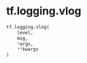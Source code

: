 <div itemscope itemtype="http://developers.google.com/ReferenceObject">
<meta itemprop="name" content="tf.logging.vlog" />
<meta itemprop="path" content="Stable" />
</div>

# tf.logging.vlog

``` python
tf.logging.vlog(
    level,
    msg,
    *args,
    **kwargs
)
```

